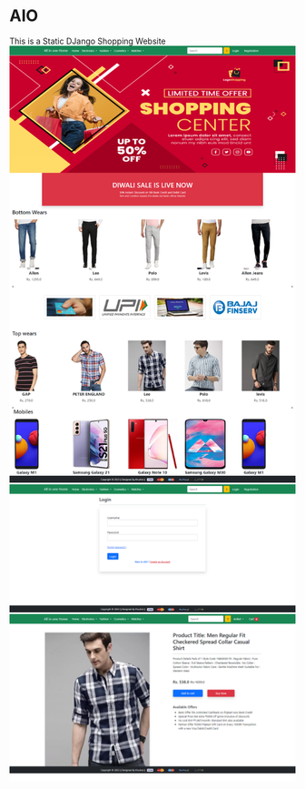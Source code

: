 # AIO
This is a Static DJango Shopping Website 
![alt text](https://github.com/Khushal49/AIO/blob/main/Screenshots/Home.png)
![alt text](https://github.com/Khushal49/AIO/blob/main/Screenshots/Login.png)
![alt text](https://github.com/Khushal49/AIO/blob/main/Screenshots/ProductDetail.png)
